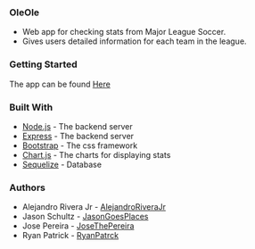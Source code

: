 ### OleOle

* Web app for checking stats from Major League Soccer.
* Gives users detailed information for each team in the league.

### Getting Started
The app can be found [Here](https://aalkowni90.github.io/Orlandoeats/)

### Built With
* [Node.js](https://nodejs.org/en/) - The backend server
* [Express](https://expressjs.com/) - The backend server
* [Bootstrap](https://getbootstrap.com/) - The css framework
* [Chart.js](https://www.chartjs.org/) - The charts for displaying stats
* [Sequelize](http://docs.sequelizejs.com/) - Database

### Authors
* Alejandro Rivera Jr - [AlejandroRiveraJr](https://github.com/AlejandroRiveraJr)
* Jason Schultz - [JasonGoesPlaces](https://github.com/jasongoesplaces)
* Jose Pereira - [JoseThePereira](https://github.com/JoseThePereira)
* Ryan Patrick - [RyanPatrck](https://github.com/ryanpatrck)